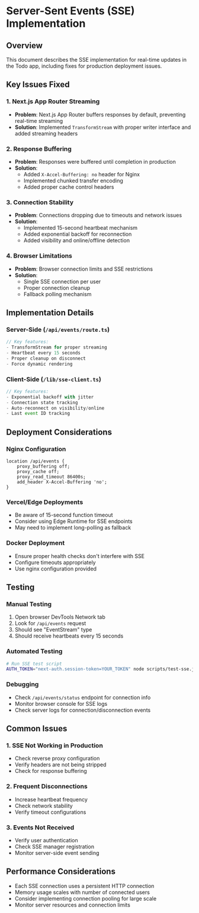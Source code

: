 # Server-Sent Events (SSE) Implementation

## Overview
This document describes the SSE implementation for real-time updates in the Todo app, including fixes for production deployment issues.

## Key Issues Fixed

### 1. Next.js App Router Streaming
- **Problem**: Next.js App Router buffers responses by default, preventing real-time streaming
- **Solution**: Implemented `TransformStream` with proper writer interface and added streaming headers

### 2. Response Buffering
- **Problem**: Responses were buffered until completion in production
- **Solution**: 
  - Added `X-Accel-Buffering: no` header for Nginx
  - Implemented chunked transfer encoding
  - Added proper cache control headers

### 3. Connection Stability
- **Problem**: Connections dropping due to timeouts and network issues
- **Solution**:
  - Implemented 15-second heartbeat mechanism
  - Added exponential backoff for reconnection
  - Added visibility and online/offline detection

### 4. Browser Limitations
- **Problem**: Browser connection limits and SSE restrictions
- **Solution**:
  - Single SSE connection per user
  - Proper connection cleanup
  - Fallback polling mechanism

## Implementation Details

### Server-Side (`/api/events/route.ts`)
```typescript
// Key features:
- TransformStream for proper streaming
- Heartbeat every 15 seconds
- Proper cleanup on disconnect
- Force dynamic rendering
```

### Client-Side (`/lib/sse-client.ts`)
```typescript
// Key features:
- Exponential backoff with jitter
- Connection state tracking
- Auto-reconnect on visibility/online
- Last event ID tracking
```

## Deployment Considerations

### Nginx Configuration
```nginx
location /api/events {
    proxy_buffering off;
    proxy_cache off;
    proxy_read_timeout 86400s;
    add_header X-Accel-Buffering 'no';
}
```

### Vercel/Edge Deployments
- Be aware of 15-second function timeout
- Consider using Edge Runtime for SSE endpoints
- May need to implement long-polling as fallback

### Docker Deployment
- Ensure proper health checks don't interfere with SSE
- Configure timeouts appropriately
- Use nginx configuration provided

## Testing

### Manual Testing
1. Open browser DevTools Network tab
2. Look for `/api/events` request
3. Should see "EventStream" type
4. Should receive heartbeats every 15 seconds

### Automated Testing
```bash
# Run SSE test script
AUTH_TOKEN="next-auth.session-token=YOUR_TOKEN" node scripts/test-sse.js
```

### Debugging
- Check `/api/events/status` endpoint for connection info
- Monitor browser console for SSE logs
- Check server logs for connection/disconnection events

## Common Issues

### 1. SSE Not Working in Production
- Check reverse proxy configuration
- Verify headers are not being stripped
- Check for response buffering

### 2. Frequent Disconnections
- Increase heartbeat frequency
- Check network stability
- Verify timeout configurations

### 3. Events Not Received
- Verify user authentication
- Check SSE manager registration
- Monitor server-side event sending

## Performance Considerations

- Each SSE connection uses a persistent HTTP connection
- Memory usage scales with number of connected users
- Consider implementing connection pooling for large scale
- Monitor server resources and connection limits